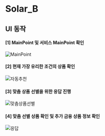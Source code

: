 # Solar_B

## UI 동작

#### [1] MainPoint 및 서비스 MainPoint 확인

![MainPoint](https://github.com/Lee-han-seok/Solar_B/assets/59952037/4898b50f-fd66-4f9d-afe9-4946d2b64aac)

#### [2] 현재 가장 유리한 조건의 상품 확인

![자동추천](https://github.com/Lee-han-seok/Solar_B/assets/59952037/966ad58b-de2e-432b-9ce6-8d6d8386a2ba)

#### [3] 맞춤 상품 선별을 위한 응답 진행

![맞춤상품선별](https://github.com/Lee-han-seok/Solar_B/assets/59952037/9c299d98-985f-4bc4-822c-e5cd7f770b24)

#### [4] 맞춤 선별 상품 확인 및 추가 금융 상품 정보 확인

![응답](https://github.com/Lee-han-seok/Solar_B/assets/59952037/a063ce8e-9679-437e-88a3-13ba0ed92871)
